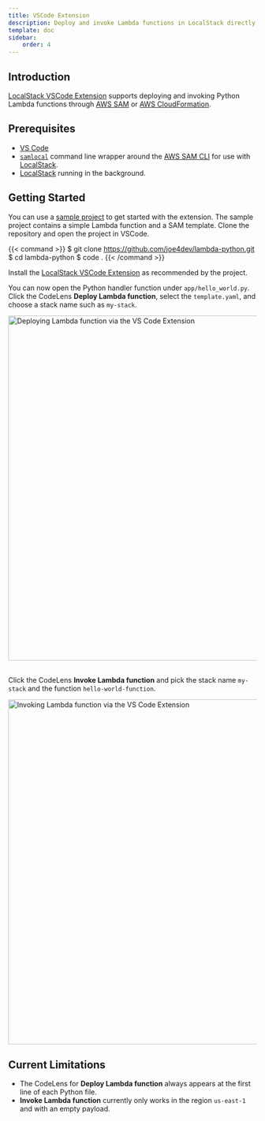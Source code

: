 ```yaml
---
title: VSCode Extension
description: Deploy and invoke Lambda functions in LocalStack directly from VSCode.
template: doc
sidebar:
    order: 4
---
```


## Introduction

[LocalStack VSCode Extension](https://github.com/localstack/localstack-vscode-extension) supports deploying and invoking Python Lambda functions through [AWS SAM](https://github.com/aws/serverless-application-model) or [AWS CloudFormation](https://aws.amazon.com/cloudformation/resources/templates/).

## Prerequisites

- [VS Code](https://code.visualstudio.com/)
- [`samlocal`](https://github.com/localstack/aws-sam-cli-local) command line wrapper around the [AWS SAM CLI](https://github.com/aws/aws-sam-cli) for use with [LocalStack](https://github.com/localstack/localstack).
- [LocalStack](https://docs.localstack.cloud/getting-started/) running in the background.

## Getting Started

You can use a [sample project](https://github.com/joe4dev/lambda-python) to get started with the extension.
The sample project contains a simple Lambda function and a SAM template.
Clone the repository and open the project in VSCode.

{{< command >}}
$ git clone https://github.com/joe4dev/lambda-python.git
$ cd lambda-python
$ code .
{{< /command >}}

Install the [LocalStack VSCode Extension](https://marketplace.visualstudio.com/items?itemName=localstack.localstack) as recommended by the project.

You can now open the Python handler function under `app/hello_world.py`.
Click the CodeLens **Deploy Lambda function**, select the `template.yaml`, and choose a stack name such as `my-stack`.

<img src="deploy-lambda-function.gif" alt="Deploying Lambda function via the VS Code Extension" title="Deploying Lambda function via the VS Code Extension" width="700" />
<br><br>

Click the CodeLens **Invoke Lambda function** and pick the stack name `my-stack` and the function `hello-world-function`.

<img src="invoke-lambda-function.gif" alt="Invoking Lambda function via the VS Code Extension" title="Invoking Lambda function via the VS Code Extension" width="700" />
<br>

## Current Limitations

- The CodeLens for **Deploy Lambda function** always appears at the first line of each Python file.
- **Invoke Lambda function** currently only works in the region `us-east-1` and with an empty payload.